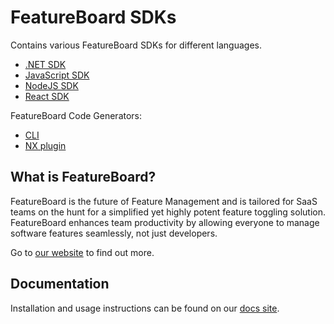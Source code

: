 # FeatureBoard SDKs

Contains various FeatureBoard SDKs for different languages.

- [.NET SDK](libs/dotnet-sdk/README.md)
- [JavaScript SDK](libs/js-sdk/README.md)
- [NodeJS SDK](libs/node-sdk/README.md)
- [React SDK](libs/react-sdk/README.md)

FeatureBoard Code Generators:

- [CLI](apps/cli/README.md)
- [NX plugin](libs/nx-plugin/README.md)

## What is FeatureBoard?

FeatureBoard is the future of Feature Management and is tailored for SaaS teams on the hunt for a simplified yet highly potent feature toggling solution. FeatureBoard enhances team productivity by allowing everyone to manage software features seamlessly, not just developers.

Go to [our website](https://featureboard.app) to find out more.

## Documentation

Installation and usage instructions can be found on our [docs site](https://docs.featureboard.app).
